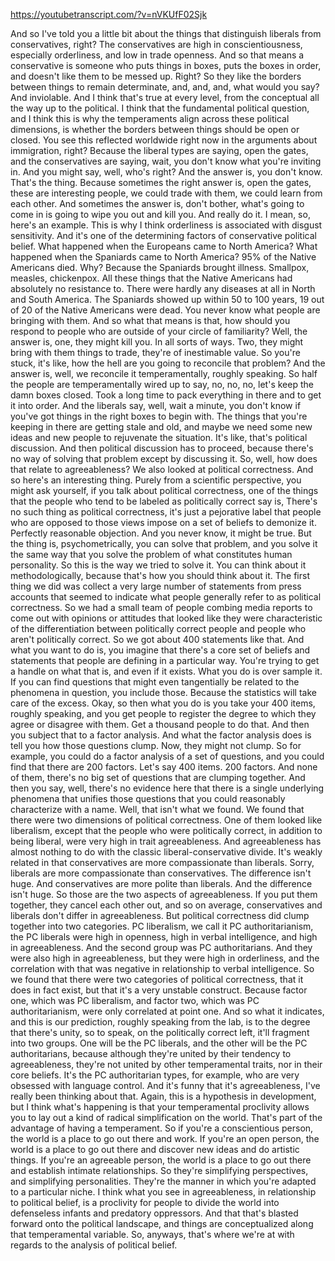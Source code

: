 https://youtubetranscript.com/?v=nVKUfF02Sjk

 And so I've told you a little bit about the things that distinguish liberals from conservatives, right? The conservatives are high in conscientiousness, especially orderliness, and low in trade openness. And so that means a conservative is someone who puts things in boxes, puts the boxes in order, and doesn't like them to be messed up. Right? So they like the borders between things to remain determinate, and, and, and, what would you say? And inviolable. And I think that's true at every level, from the conceptual all the way up to the political. I think that the fundamental political question, and I think this is why the temperaments align across these political dimensions, is whether the borders between things should be open or closed. You see this reflected worldwide right now in the arguments about immigration, right? Because the liberal types are saying, open the gates, and the conservatives are saying, wait, you don't know what you're inviting in. And you might say, well, who's right? And the answer is, you don't know. That's the thing. Because sometimes the right answer is, open the gates, these are interesting people, we could trade with them, we could learn from each other. And sometimes the answer is, don't bother, what's going to come in is going to wipe you out and kill you. And really do it. I mean, so, here's an example. This is why I think orderliness is associated with disgust sensitivity. And it's one of the determining factors of conservative political belief. What happened when the Europeans came to North America? What happened when the Spaniards came to North America? 95% of the Native Americans died. Why? Because the Spaniards brought illness. Smallpox, measles, chickenpox. All these things that the Native Americans had absolutely no resistance to. There were hardly any diseases at all in North and South America. The Spaniards showed up within 50 to 100 years, 19 out of 20 of the Native Americans were dead. You never know what people are bringing with them. And so what that means is that, how should you respond to people who are outside of your circle of familiarity? Well, the answer is, one, they might kill you. In all sorts of ways. Two, they might bring with them things to trade, they're of inestimable value. So you're stuck, it's like, how the hell are you going to reconcile that problem? And the answer is, well, we reconcile it temperamentally, roughly speaking. So half the people are temperamentally wired up to say, no, no, no, let's keep the damn boxes closed. Took a long time to pack everything in there and to get it into order. And the liberals say, well, wait a minute, you don't know if you've got things in the right boxes to begin with. The things that you're keeping in there are getting stale and old, and maybe we need some new ideas and new people to rejuvenate the situation. It's like, that's political discussion. And then political discussion has to proceed, because there's no way of solving that problem except by discussing it. So, well, how does that relate to agreeableness? We also looked at political correctness. And so here's an interesting thing. Purely from a scientific perspective, you might ask yourself, if you talk about political correctness, one of the things that the people who tend to be labeled as politically correct say is, There's no such thing as political correctness, it's just a pejorative label that people who are opposed to those views impose on a set of beliefs to demonize it. Perfectly reasonable objection. And you never know, it might be true. But the thing is, psychometrically, you can solve that problem, and you solve it the same way that you solve the problem of what constitutes human personality. So this is the way we tried to solve it. You can think about it methodologically, because that's how you should think about it. The first thing we did was collect a very large number of statements from press accounts that seemed to indicate what people generally refer to as political correctness. So we had a small team of people combing media reports to come out with opinions or attitudes that looked like they were characteristic of the differentiation between politically correct people and people who aren't politically correct. So we got about 400 statements like that. And what you want to do is, you imagine that there's a core set of beliefs and statements that people are defining in a particular way. You're trying to get a handle on what that is, and even if it exists. What you do is over sample it. If you can find questions that might even tangentially be related to the phenomena in question, you include those. Because the statistics will take care of the excess. Okay, so then what you do is you take your 400 items, roughly speaking, and you get people to register the degree to which they agree or disagree with them. Get a thousand people to do that. And then you subject that to a factor analysis. And what the factor analysis does is tell you how those questions clump. Now, they might not clump. So for example, you could do a factor analysis of a set of questions, and you could find that there are 200 factors. Let's say 400 items. 200 factors. And none of them, there's no big set of questions that are clumping together. And then you say, well, there's no evidence here that there is a single underlying phenomena that unifies those questions that you could reasonably characterize with a name. Well, that isn't what we found. We found that there were two dimensions of political correctness. One of them looked like liberalism, except that the people who were politically correct, in addition to being liberal, were very high in trait agreeableness. And agreeableness has almost nothing to do with the classic liberal-conservative divide. It's weakly related in that conservatives are more compassionate than liberals. Sorry, liberals are more compassionate than conservatives. The difference isn't huge. And conservatives are more polite than liberals. And the difference isn't huge. So those are the two aspects of agreeableness. If you put them together, they cancel each other out, and so on average, conservatives and liberals don't differ in agreeableness. But political correctness did clump together into two categories. PC liberalism, we call it PC authoritarianism, the PC liberals were high in openness, high in verbal intelligence, and high in agreeableness. And the second group was PC authoritarians. And they were also high in agreeableness, but they were high in orderliness, and the correlation with that was negative in relationship to verbal intelligence. So we found that there were two categories of political correctness, that it does in fact exist, but that it's a very unstable construct. Because factor one, which was PC liberalism, and factor two, which was PC authoritarianism, were only correlated at point one. And so what it indicates, and this is our prediction, roughly speaking from the lab, is to the degree that there's unity, so to speak, on the politically correct left, it'll fragment into two groups. One will be the PC liberals, and the other will be the PC authoritarians, because although they're united by their tendency to agreeableness, they're not united by other temperamental traits, nor in their core beliefs. It's the PC authoritarian types, for example, who are very obsessed with language control. And it's funny that it's agreeableness, I've really been thinking about that. Again, this is a hypothesis in development, but I think what's happening is that your temperamental proclivity allows you to lay out a kind of radical simplification on the world. That's part of the advantage of having a temperament. So if you're a conscientious person, the world is a place to go out there and work. If you're an open person, the world is a place to go out there and discover new ideas and do artistic things. If you're an agreeable person, the world is a place to go out there and establish intimate relationships. So they're simplifying perspectives, and simplifying personalities. They're the manner in which you're adapted to a particular niche. I think what you see in agreeableness, in relationship to political belief, is a proclivity for people to divide the world into defenseless infants and predatory oppressors. And that that's blasted forward onto the political landscape, and things are conceptualized along that temperamental variable. So, anyways, that's where we're at with regards to the analysis of political belief.